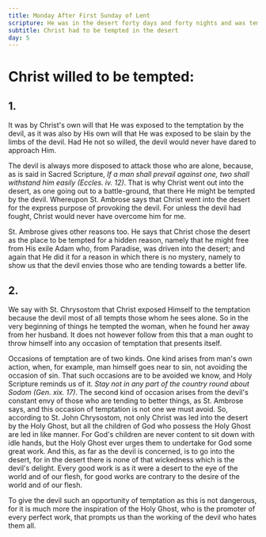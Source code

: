 ```yaml
---
title: Monday After First Sunday of Lent
scripture: He was in the desert forty days and forty nights and was tempted by Satan. Mark i. 13.
subtitle: Christ had to be tempted in the desert
day: 5
---
```


# Christ willed to be tempted:

## 1.

It was by Christ's own will that He was exposed to the temptation by the devil, as it was also by His own will that He was exposed to be slain by the limbs of the devil. Had He not so willed, the devil would never have dared to approach Him.

The devil is always more disposed to attack those who are alone, because, as is said in Sacred Scripture, _If a man shall prevail against one, two shall withstand him easily (Eccles. iv. 12)_. That is why Christ went out into the desert, as one going out to a battle-ground, that there He might be tempted by the devil. Whereupon St. Ambrose says that Christ went into the desert for the express purpose of provoking the devil. For unless the devil had fought, Christ would never have overcome him for me.

St. Ambrose gives other reasons too. He says that Christ chose the desert as the place to be tempted for a hidden reason, namely that he might free from His exile Adam who, from Paradise, was driven into the desert; and again that He did it for a reason in which there is no mystery, namely to show us that the devil envies those who are tending towards a better life.

## 2.

We say with St. Chrysostom that Christ exposed Himself to the temptation because the devil most of all tempts those whom he sees alone. So in the very beginning of things he tempted the woman, when he found her away from her husband. It does not however follow from this that a man ought to throw himself into any occasion of temptation that presents itself.

Occasions of temptation are of two kinds. One kind arises from man's own action, when, for example, man himself goes near to sin, not avoiding the occasion of sin. That such occasions are to be avoided we know, and Holy Scripture reminds us of it. _Stay not in any part of the country round about Sodom (Gen. xix. 17)_. The second kind of occasion arises from the devil's constant envy of those who are tending to better things, as St. Ambrose says, and this occasion of temptation is not one we must avoid. So, according to St. John Chrysostom, not only Christ was led into the desert by the Holy Ghost, but all the children of God who possess the Holy Ghost are led in like manner. For God's children are never content to sit down with idle hands, but the Holy Ghost ever urges them to undertake for God some great work. And this, as far as the devil is concerned, is to go into the desert, for in the desert there is none of that wickedness which is the devil's delight. Every good work is as it were a desert to the eye of the world and of our flesh, for good works are contrary to the desire of the world and of our flesh.

To give the devil such an opportunity of temptation as this is not dangerous, for it is much more the inspiration of the Holy Ghost, who is the promoter of every perfect work, that prompts us than the working of the devil who hates them all.
